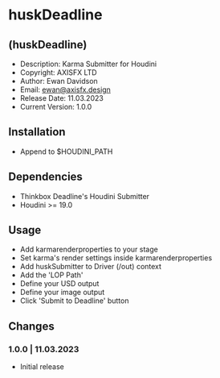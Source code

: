 # huskDeadline

## (huskDeadline)

* Description: Karma Submitter for Houdini
* Copyright: AXISFX LTD
* Author: Ewan Davidson
* Email: ewan@axisfx.design
* Release Date: 11.03.2023
* Current Version: 1.0.0

## Installation

* Append to $HOUDINI_PATH

## Dependencies

* Thinkbox Deadline's Houdini Submitter
* Houdini >= 19.0

## Usage

* Add karmarenderproperties to your stage
* Set karma's render settings inside karmarenderproperties
* Add huskSubmitter to Driver (/out) context
* Add the 'LOP Path'
* Define your USD output
* Define your image output
* Click 'Submit to Deadline' button

## Changes

### 1.0.0  |  11.03.2023

* Initial release